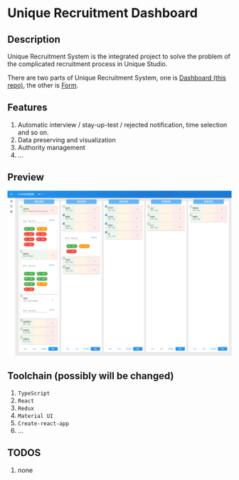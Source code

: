 # Unique Recruitment Dashboard

## Description

Unique Recruitment System is the integrated project to solve the problem of the complicated recruitment process in Unique Studio.

There are two parts of Unique Recruitment System,
one is [Dashboard (this repo)](https://github.com/UniqueStudio/UniqueRecruitmentDashboard),
the other is [Form](https://github.com/UniqueStudio/UniqueRecruitmentForm).

## Features

1. Automatic interview / stay-up-test / rejected notification, time selection and so on.
2. Data preserving and visualization
3. Authority management
4. ...

## Preview

![Preview image](./src/image/preview.png)

## Toolchain (possibly will be changed)

1. `TypeScript`
2. `React`
3. `Redux`
4. `Material UI`
5. `Create-react-app`
6. ...

## TODOS

1. none